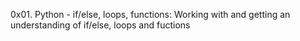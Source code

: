 0x01. Python - if/else, loops, functions: Working with and getting an understanding of if/else, loops and fuctions
